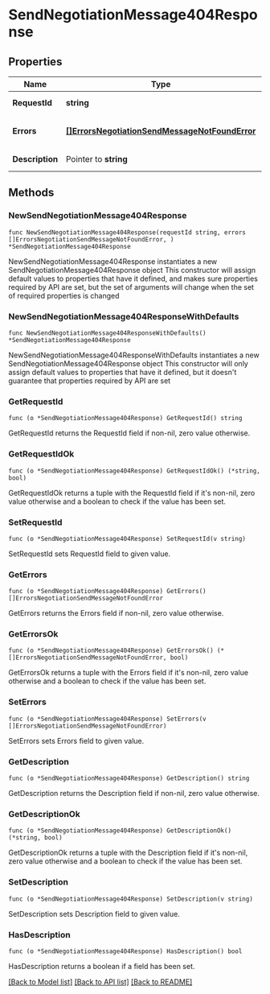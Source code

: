# SendNegotiationMessage404Response

## Properties

Name | Type | Description | Notes
------------ | ------------- | ------------- | -------------
**RequestId** | **string** | Идентификатор запроса | 
**Errors** | [**[]ErrorsNegotiationSendMessageNotFoundError**](ErrorsNegotiationSendMessageNotFoundError.md) | Массив с данными ошибок | 
**Description** | Pointer to **string** | Описание типа ошибки | [optional] 

## Methods

### NewSendNegotiationMessage404Response

`func NewSendNegotiationMessage404Response(requestId string, errors []ErrorsNegotiationSendMessageNotFoundError, ) *SendNegotiationMessage404Response`

NewSendNegotiationMessage404Response instantiates a new SendNegotiationMessage404Response object
This constructor will assign default values to properties that have it defined,
and makes sure properties required by API are set, but the set of arguments
will change when the set of required properties is changed

### NewSendNegotiationMessage404ResponseWithDefaults

`func NewSendNegotiationMessage404ResponseWithDefaults() *SendNegotiationMessage404Response`

NewSendNegotiationMessage404ResponseWithDefaults instantiates a new SendNegotiationMessage404Response object
This constructor will only assign default values to properties that have it defined,
but it doesn't guarantee that properties required by API are set

### GetRequestId

`func (o *SendNegotiationMessage404Response) GetRequestId() string`

GetRequestId returns the RequestId field if non-nil, zero value otherwise.

### GetRequestIdOk

`func (o *SendNegotiationMessage404Response) GetRequestIdOk() (*string, bool)`

GetRequestIdOk returns a tuple with the RequestId field if it's non-nil, zero value otherwise
and a boolean to check if the value has been set.

### SetRequestId

`func (o *SendNegotiationMessage404Response) SetRequestId(v string)`

SetRequestId sets RequestId field to given value.


### GetErrors

`func (o *SendNegotiationMessage404Response) GetErrors() []ErrorsNegotiationSendMessageNotFoundError`

GetErrors returns the Errors field if non-nil, zero value otherwise.

### GetErrorsOk

`func (o *SendNegotiationMessage404Response) GetErrorsOk() (*[]ErrorsNegotiationSendMessageNotFoundError, bool)`

GetErrorsOk returns a tuple with the Errors field if it's non-nil, zero value otherwise
and a boolean to check if the value has been set.

### SetErrors

`func (o *SendNegotiationMessage404Response) SetErrors(v []ErrorsNegotiationSendMessageNotFoundError)`

SetErrors sets Errors field to given value.


### GetDescription

`func (o *SendNegotiationMessage404Response) GetDescription() string`

GetDescription returns the Description field if non-nil, zero value otherwise.

### GetDescriptionOk

`func (o *SendNegotiationMessage404Response) GetDescriptionOk() (*string, bool)`

GetDescriptionOk returns a tuple with the Description field if it's non-nil, zero value otherwise
and a boolean to check if the value has been set.

### SetDescription

`func (o *SendNegotiationMessage404Response) SetDescription(v string)`

SetDescription sets Description field to given value.

### HasDescription

`func (o *SendNegotiationMessage404Response) HasDescription() bool`

HasDescription returns a boolean if a field has been set.


[[Back to Model list]](../README.md#documentation-for-models) [[Back to API list]](../README.md#documentation-for-api-endpoints) [[Back to README]](../README.md)


